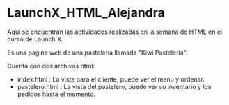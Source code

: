 # LaunchX_HTML_Alejandra

Aqui se encuentran las actividades realizadas en la semana de HTML en el curso de Launch X.

Es una pagina web de una pasteleria llamada "Kiwi Pasteleria".

Cuenta con dos archivos html:
  * index.html : La vista para el cliente, puede ver el menu y ordenar.
  * pastelero.html : La vista del pastelero, puede ver su inventario y los pedidos hasta el momento.
